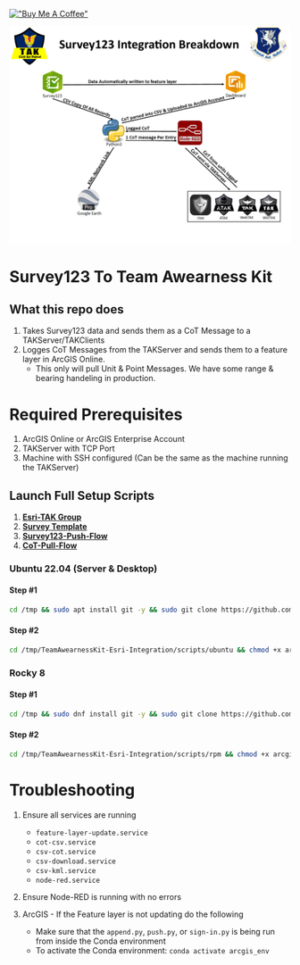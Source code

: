 [!["Buy Me A Coffee"](https://www.buymeacoffee.com/assets/img/custom_images/orange_img.png)](https://www.buymeacoffee.com/jpat)

![TAK-Esri](img/TAK-EsriBreakdown.png?raw=true "TAK-Esri")
# Survey123 To Team Awearness Kit

## What this repo does 
1. Takes Survey123 data and sends them as a CoT Message to a TAKServer/TAKClients 
2. Logges CoT Messages from the TAKServer and sends them to a feature layer in ArcGIS Online. 
    - This only will pull Unit & Point Messages. We have some range & bearing handeling in production. 

# Required Prerequisites
1. ArcGIS Online or ArcGIS Enterprise Account 
2. TAKServer with TCP Port 
3. Machine with SSH configured (Can be the same as the machine running the TAKServer)

## Launch Full Setup Scripts

1. **[Esri-TAK Group](https://arcg.is/1DyOD80)** <br />
2. **[Survey Template](https://survey123.arcgis.com/surveys)** <br />
3. **[Survey123-Push-Flow](https://github.com/jpat-12/TeamAwearnessKit-Esri-Integration/blob/main/json-flows/Survey123-Push-Flow.json)** <br />
4. **[CoT-Pull-Flow](https://github.com/jpat-12/TeamAwearnessKit-Esri-Integration/blob/main/json-flows/CoT-Pull-Flow.json)** <br />
### Ubuntu 22.04 (Server & Desktop)
#### Step #1 
```bash
cd /tmp && sudo apt install git -y && sudo git clone https://github.com/jpat-12/TeamAwearnessKit-Esri-Integration.git && cd /tmp/TeamAwearnessKit-Esri-Integration/scripts/ubuntu && chmod +x initial.sh && ./initial.sh && cd /opt/TAK-Esri && ls -la 
```
#### Step #2 
```bash
cd /tmp/TeamAwearnessKit-Esri-Integration/scripts/ubuntu && chmod +x arcgis.sh && ./arcgis.sh && cd /opt/TAK-Esri && ls -la 
```

### Rocky 8
#### Step #1
```bash
cd /tmp && sudo dnf install git -y && sudo git clone https://github.com/jpat-12/TeamAwearnessKit-Esri-Integration.git && cd /tmp/TeamAwearnessKit-Esri-Integration/scripts/rpm && chmod +x initial.sh && ./initial.sh && cd /opt/TAK-Esri && ls -la 
```
#### Step #2 
```bash
cd /tmp/TeamAwearnessKit-Esri-Integration/scripts/rpm && chmod +x arcgis.sh && ./arcgis.sh && cd /opt/TAK-Esri && ls -la 
```


# Troubleshooting
1. Ensure all services are running 
    - `feature-layer-update.service`
    - `cot-csv.service`
    - `csv-cot.service`
    - `csv-download.service`
    - `csv-kml.service`
    - `node-red.service`

2. Ensure Node-RED is running with no errors 

3. ArcGIS - If the Feature layer is not updating do the following 
    - Make sure that the `append.py`, `push.py`, or `sign-in.py` is being run from inside the Conda environment 
    - To activate the Conda environment: `conda activate arcgis_env`
